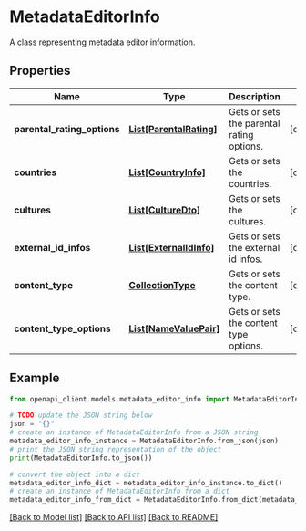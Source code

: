 # MetadataEditorInfo

A class representing metadata editor information.

## Properties

Name | Type | Description | Notes
------------ | ------------- | ------------- | -------------
**parental_rating_options** | [**List[ParentalRating]**](ParentalRating.md) | Gets or sets the parental rating options. | [optional] 
**countries** | [**List[CountryInfo]**](CountryInfo.md) | Gets or sets the countries. | [optional] 
**cultures** | [**List[CultureDto]**](CultureDto.md) | Gets or sets the cultures. | [optional] 
**external_id_infos** | [**List[ExternalIdInfo]**](ExternalIdInfo.md) | Gets or sets the external id infos. | [optional] 
**content_type** | [**CollectionType**](CollectionType.md) | Gets or sets the content type. | [optional] 
**content_type_options** | [**List[NameValuePair]**](NameValuePair.md) | Gets or sets the content type options. | [optional] 

## Example

```python
from openapi_client.models.metadata_editor_info import MetadataEditorInfo

# TODO update the JSON string below
json = "{}"
# create an instance of MetadataEditorInfo from a JSON string
metadata_editor_info_instance = MetadataEditorInfo.from_json(json)
# print the JSON string representation of the object
print(MetadataEditorInfo.to_json())

# convert the object into a dict
metadata_editor_info_dict = metadata_editor_info_instance.to_dict()
# create an instance of MetadataEditorInfo from a dict
metadata_editor_info_from_dict = MetadataEditorInfo.from_dict(metadata_editor_info_dict)
```
[[Back to Model list]](../README.md#documentation-for-models) [[Back to API list]](../README.md#documentation-for-api-endpoints) [[Back to README]](../README.md)


